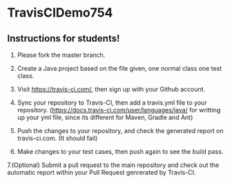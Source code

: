 # TravisCIDemo754

## Instructions for students!

1. Please fork the master branch.

2. Create a Java project based on the file given, one normal class one test class.

3. Visit https://travis-ci.com/, then sign up with your Github account.

4. Sync your repository to Travis-CI, then add a travis.yml file to your repository. (https://docs.travis-ci.com/user/languages/java/ for writting up your yml file, since its different for Maven, Gradle and Ant)

5. Push the changes to your repository, and check the generated report on travis-ci.com. (It should fail)

6. Make changes to your test cases, then push again to see the build pass.

7.(Optional) Submit a pull request to the main repository and check out the automatic report within your Pull Request genrerated by Travis-CI.
